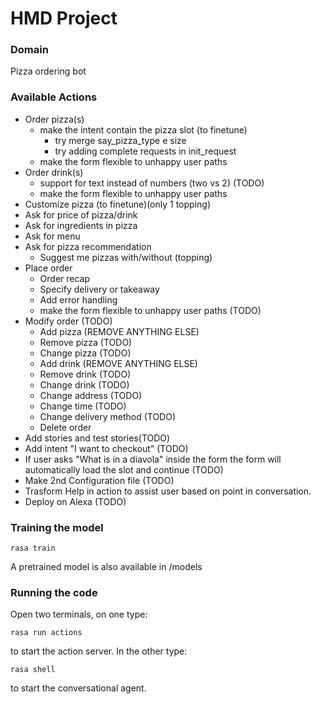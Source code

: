 # HMD Project

### Domain
Pizza ordering bot

### Available Actions
- Order pizza(s)
  - make the intent contain the pizza slot (to finetune)
    - try merge say_pizza_type e size
    - try adding complete requests in init_request
  - make the form flexible to unhappy user paths
- Order drink(s) 
  - support for text instead of numbers (two vs 2) (TODO)
  - make the form flexible to unhappy user paths
- Customize pizza (to finetune)(only 1 topping)
- Ask for price of pizza/drink
- Ask for ingredients in pizza
- Ask for menu
- Ask for pizza recommendation
  - Suggest me pizzas with/without (topping)
- Place order
  - Order recap
  - Specify delivery or takeaway
  - Add error handling
  - make the form flexible to unhappy user paths (TODO)
- Modify order (TODO)
  - Add pizza (REMOVE ANYTHING ELSE)
  - Remove pizza (TODO)
  - Change pizza (TODO)
  - Add drink (REMOVE ANYTHING ELSE)
  - Remove drink (TODO)
  - Change drink (TODO)
  - Change address (TODO)
  - Change time (TODO)
  - Change delivery method (TODO)
  - Delete order
- Add stories and test stories(TODO)
- Add intent "I want to checkout" (TODO)
- If user asks "What is in a diavola" inside the form the form will automatically load the slot and continue (TODO)
- Make 2nd Configuration file (TODO)
- Trasform Help in action to assist user based on point in conversation.
- Deploy on Alexa (TODO)

### Training the model

```
rasa train
```

A pretrained model is also available in /models

### Running the code

Open two terminals, on one type:

```
rasa run actions
```
to start the action server. In the other type:
```
rasa shell
```
to start the conversational agent.